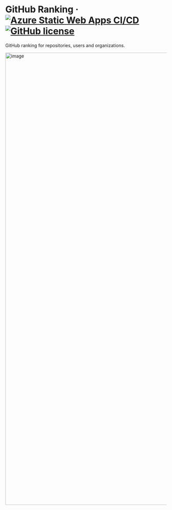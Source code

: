 # GitHub Ranking &middot; [![Azure Static Web Apps CI/CD](https://github.com/AttackOnMorty/github-ranking/actions/workflows/azure-static-web-apps-salmon-cliff-00d05ad00.yml/badge.svg)](https://github.com/AttackOnMorty/github-ranking/actions/workflows/azure-static-web-apps-salmon-cliff-00d05ad00.yml) [![GitHub license](https://img.shields.io/badge/license-MIT-blue.svg)](https://github.com/facebook/react/blob/main/LICENSE)

GitHub ranking for repositories, users and organizations.

<img width="1412" alt="image" src="https://github.com/AttackOnMorty/github-ranking/assets/37203901/ccf6e58d-97bf-4b1e-807f-388df9937403">
